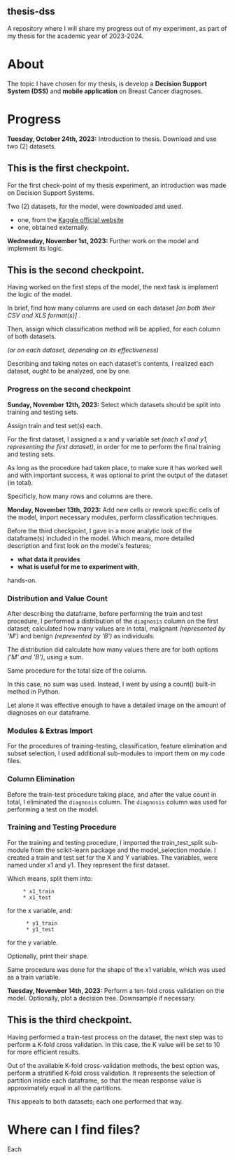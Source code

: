 ## thesis-dss

A repository where I will share my progress out of my experiment, as part of my thesis for the academic year of 2023-2024.

# About

The topic I have chosen for my thesis, is develop a **Decision Support System (DSS)** and **mobile application** on Breast Cancer diagnoses.

# Progress

**Tuesday, October 24th, 2023:** Introduction to thesis. Download and use two (2) datasets.

## This is the first checkpoint.

For the first check-point of my thesis experiment, an introduction was made on Decision Support Systems. 

Two (2) datasets, for the model, were downloaded and used.

  * one, from the [Kaggle official website](https://kaggle.com)
  * one, obtained externally.

**Wednesday, November 1st, 2023:** Further work on the model and implement its logic.

## This is the second checkpoint.

Having worked on the first steps of the model, the next task is implement the logic of the model.

In brief, find how many columns are used on each dataset *[on both their CSV and XLS format(s)]* .

Then, assign which classification method will be applied, for each column of both datasets.

*(or on each dataset, depending on its effectiveness)*

Describing and taking notes on each dataset's contents, I realized each dataset, ought to be analyzed, one by one.

### Progress on the second checkpoint

**Sunday, November 12th, 2023:** Select which datasets should be split into training and testing sets.

Assign train and test set(s) each.

For the first dataset, I assigned a x and y variable set *(each x1 and y1, representing the first dataset)*, in order for me to perform the final training and testing sets.

As long as the procedure had taken place, to make sure it has worked well and with important success, it was optional to print the output of the dataset (in total).

Specificly, how many rows and columns are there.

**Monday, November 13th, 2023:** Add new cells or rework specific cells of the model, import necessary modules, perform classification techniques.

Before the third checkpoint, I gave in a more analytic look of the dataframe(s) included in the model.
Which means, more detailed description and first look on the model's features; 

   * **what data it provides**
   * **what is useful for me to experiment with**,

hands-on.

### Distribution and Value Count

After describing the dataframe, before performing the train and test procedure, I performed a distribution of the `diagnosis` column on the first dataset;
calculated how many values are in total, malignant *(represented by 'M')* and benign *(represented by 'B')* as individuals.

The distribution did calculate how many values there are for both options *('M' and 'B')*, using a sum.

Same procedure for the total size of the column.

In this case, no sum was used.
Instead, I went by using a count() built-in method in Python.

Let alone it was effective enough to have a detailed image on the amount of diagnoses on our dataframe.

### Modules & Extras Import

For the procedures of training-testing, classification, feature elimination and subset selection, I used additional sub-modules to import them on my code files.

### Column Elimination

Before the train-test procedure taking place, and after the value count in total, I eliminated the `diagnosis` column.
The `diagnosis` column was used for performing a test on the model.
  
### Training and Testing Procedure

For the training and testing procedure, I imported the train_test_split sub-module from the scikit-learn package and the model_selection module.
I created a train and test set for the X and Y variables. The variables, were named under x1 and y1.
They represent the first dataset.

Which means, split them into:
  
         * x1_train
         * x1_test

for the x variable, and:
  
          * y1_train
          * y1_test

for the y variable.

Optionally, print their shape.

Same procedure was done for the shape of the x1 variable, which was used as a train variable.

**Tuesday, November 14th, 2023:** Perform a ten-fold cross validation on the model. Optionally, plot a decision tree. Downsample if necessary.

## This is the third checkpoint.

Having performed a train-test process on the dataset, the next step was to perform a K-fold cross validation.
In this case, the K value will be set to 10 for more efficient results.

Out of the available K-fold cross-validation methods, the best option was, perform a stratified K-fold cross validation.
It represents the selection of partition inside each dataframe, so that the mean response value is approximately equal in all the partitions.

This appeals to both datasets; each one performed that way.

# Where can I find files?

Each
